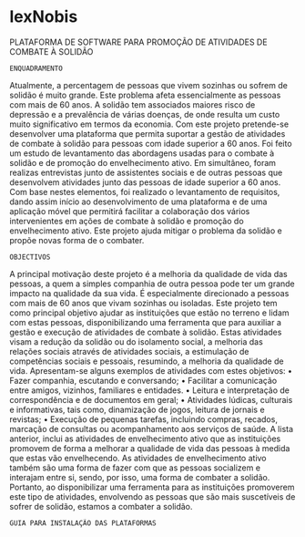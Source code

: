 # lexNobis
PLATAFORMA DE SOFTWARE PARA PROMOÇÃO DE ATIVIDADES DE COMBATE À SOLIDÃO

 	ENQUADRAMENTO
 Atualmente, a percentagem de pessoas que vivem sozinhas ou sofrem de solidão é muito grande. Este problema afeta essencialmente as pessoas com mais de 60 anos. A solidão tem associados maiores risco de depressão e a prevalência de várias doenças, de onde resulta um custo muito significativo em termos da economia. Com este projeto pretende-se desenvolver uma plataforma que permita suportar a gestão de atividades de combate à solidão para pessoas com idade superior a 60 anos. Foi feito um estudo de levantamento das abordagens usadas para o combate à solidão e de promoção do envelhecimento ativo. Em simultâneo, foram realizas entrevistas junto de assistentes sociais e de outras pessoas que desenvolvem atividades junto das pessoas de idade superior a 60 anos. Com base nestes elementos, foi realizado o levantamento de requisitos, dando assim início ao desenvolvimento de uma plataforma e de uma aplicação móvel que permitirá facilitar a colaboração dos vários intervenientes em ações de combate à solidão e promoção do envelhecimento ativo. Este projeto ajuda mitigar o problema da solidão e propõe novas forma de o combater.

 	OBJECTIVOS
 A principal motivação deste projeto é a melhoria da qualidade de vida das pessoas, a quem a simples companhia de outra pessoa pode ter um grande impacto na qualidade da sua vida. É especialmente direcionado a pessoas com mais de 60 anos que vivam sozinhas ou isoladas. Este projeto tem como principal objetivo ajudar as instituições que estão no terreno e lidam com estas pessoas, disponibilizando uma ferramenta que para auxiliar a gestão e execução de atividades de combate à solidão. Estas atividades visam a redução da solidão ou do isolamento social, a melhoria das relações sociais através de atividades sociais, a estimulação de competências sociais e pessoais, resumindo, a melhoria da qualidade de vida. Apresentam-se alguns exemplos de atividades com estes objetivos:
   •	Fazer companhia, escutando e conversando;
   •	Facilitar a comunicação entre amigos, vizinhos, familiares e entidades.
   •	Leitura e interpretação de correspondência e de documentos em geral;
   •	Atividades lúdicas, culturais e informativas, tais como, dinamização de jogos, leitura de jornais e revistas;
   •	Execução de pequenas tarefas, incluindo compras, recados, marcação de consultas ou acompanhamento aos serviços de saúde.
 A lista anterior, inclui as atividades de envelhecimento ativo que as instituições promovem de forma a melhorar a qualidade de vida das pessoas à medida que estas vão envelhecendo. As atividades de envelhecimento ativo também são uma forma de fazer com que as pessoas socializem e interajam entre si, sendo, por isso, uma forma de combater a solidão. Portanto, ao disponibilizar uma ferramenta para as instituições promoverem este tipo de atividades, envolvendo as pessoas que são mais suscetíveis de sofrer de solidão, estamos a combater a solidão.
 
  	GUIA PARA INSTALAÇÃO DAS PLATAFORMAS


